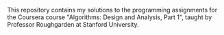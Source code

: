 This repository contains my solutions to the programming assignments for the Coursera course "Algorithms: Design and Analysis, Part 1", taught by Professor Roughgarden at Stanford University.
